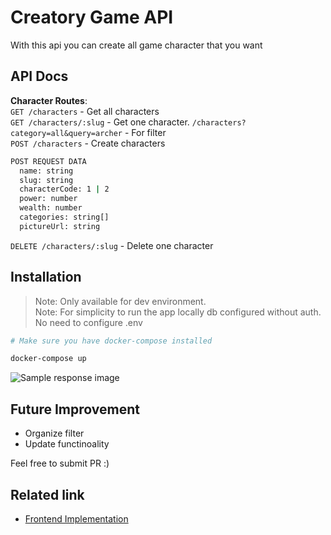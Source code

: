 # Creatory Game API

With this api you can create all game character that you want


## API Docs

**Character Routes**:\
`GET /characters` - Get all characters\
`GET /characters/:slug` - Get one character. `/characters?category=all&query=archer` - For filter \
`POST /characters` - Create characters
```sh
POST REQUEST DATA
  name: string
  slug: string
  characterCode: 1 | 2
  power: number
  wealth: number
  categories: string[]
  pictureUrl: string
```


`DELETE /characters/:slug` - Delete one character


## Installation

> Note: Only available for dev environment.\
> Note: For simplicity to run the app locally db configured without auth.\
> No need to configure .env

```sh
# Make sure you have docker-compose installed

docker-compose up
```

![Sample response image](https://res.cloudinary.com/itdel/image/upload/v1640532437/Screen_Shot_2021-12-26_at_22.24.56_fi4ja0.png)


## Future Improvement
- Organize filter
- Update functinoality

Feel free to submit PR :)

## Related link

- [Frontend Implementation](https://github.com/bryantobing12/creatorygame)

